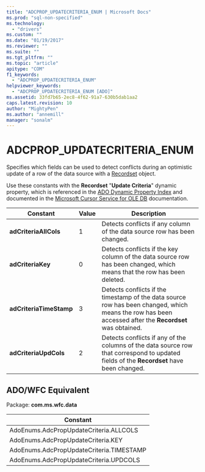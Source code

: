 ```yaml
---
title: "ADCPROP_UPDATECRITERIA_ENUM | Microsoft Docs"
ms.prod: "sql-non-specified"
ms.technology:
  - "drivers"
ms.custom: ""
ms.date: "01/19/2017"
ms.reviewer: ""
ms.suite: ""
ms.tgt_pltfrm: ""
ms.topic: "article"
apitype: "COM"
f1_keywords: 
  - "ADCPROP_UPDATECRITERIA_ENUM"
helpviewer_keywords: 
  - "ADCPROP_UPDATECRITERIA_ENUM [ADO]"
ms.assetid: 33fd7b65-2ec8-4f62-91a7-630b5dab1aa2
caps.latest.revision: 10
author: "MightyPen"
ms.author: "annemill"
manager: "sonalm"
---
```

# ADCPROP_UPDATECRITERIA_ENUM
Specifies which fields can be used to detect conflicts during an optimistic update of a row of the data source with a [Recordset](../../../ado/reference/ado-api/recordset-object-ado.md) object.  
  
 Use these constants with the **Recordset** "**Update Criteria**" dynamic property, which is referenced in the [ADO Dynamic Property Index](../../../ado/reference/ado-api/ado-dynamic-property-index.md) and documented in the [Microsoft Cursor Service for OLE DB](../../../ado/guide/appendixes/microsoft-cursor-service-for-ole-db-ado-service-component.md) documentation.  
  
|Constant|Value|Description|  
|--------------|-----------|-----------------|  
|**adCriteriaAllCols**|1|Detects conflicts if any column of the data source row has been changed.|  
|**adCriteriaKey**|0|Detects conflicts if the key column of the data source row has been changed, which means that the row has been deleted.|  
|**adCriteriaTimeStamp**|3|Detects conflicts if the timestamp of the data source row has been changed, which means the row has been accessed after the **Recordset** was obtained.|  
|**adCriteriaUpdCols**|2|Detects conflicts if any of the columns of the data source row that correspond to updated fields of the **Recordset** have been changed.|  
  
## ADO/WFC Equivalent  
 Package: **com.ms.wfc.data**  
  
|Constant|  
|--------------|  
|AdoEnums.AdcPropUpdateCriteria.ALLCOLS|  
|AdoEnums.AdcPropUpdateCriteria.KEY|  
|AdoEnums.AdcPropUpdateCriteria.TIMESTAMP|  
|AdoEnums.AdcPropUpdateCriteria.UPDCOLS|